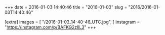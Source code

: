 +++
date = 2016-01-03 14:40:46
title = "2016-01-03"
slug = "2016/2016-01-03T14:40:46"

[extra]
images = [
    "/2016-01-03_14-40-46_UTC.jpg",
]
instagram = "https://instagram.com/p/BAFKG2zIIL3"
+++

